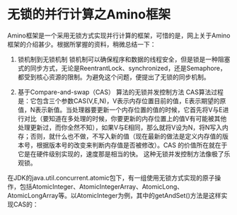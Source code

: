 # 无锁的并行计算之Amino框架

Amino框架是一个采用无锁方式实现并行计算的框架，可惜的是，网上关于Amino框架的介绍甚少。根据所掌握的资料，稍微总结一下：

1. 锁机制到无锁机制
锁机制可以确保程序和数据的线程安全，但是锁是一种阻塞式的同步方式，无论是ReentrantLock、synchronized，还是Semaphore，都受到核心资源的限制。为避免这个问题，便提出了无锁的同步机制。

2. 基于Compare-and-swap（CAS） 算法的无锁并发控制方法
CAS算法过程是：它包含三个参数CAS(V,E,N)，V表示内存位置目前的值，E表示期望的原值，N表示新值。当处理器要更新一个内存位置的值的时候，它首先将V与E进行对比（要知道在多处理的时候，你要更新的内存位置上的值V有可能被其他处理更新过，而你全然不知），如果V与E相同，那么就将V设为N，将N写入内存；否则，就什么也不做，不写入新的值（现在最新的做法是定义内存值的版本号，根据版本号的改变来判断内存值是否被修改）。CAS 的价值所在就在于它是在硬件级别实现的，速度那是相当的快。
这种无锁并发控制方法像极了乐观锁。

在JDK的java.util.concurrent.atomic包下，有一组使用无锁方式实现的原子操作，包括AtomicInteger、AtomicIntegerArray、AtomicLong、AtomicLongArray等。以AtomicInteger为例，其中的getAndSet()方法是这样实现CAS的：